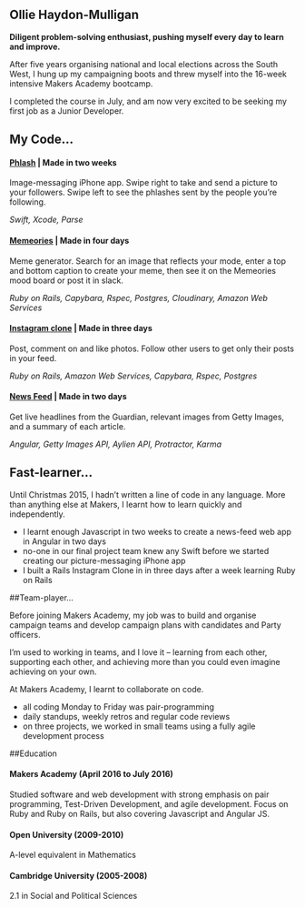 ## Ollie Haydon-Mulligan

**Diligent problem-solving enthusiast, pushing myself every day to learn and improve.**

After five years organising national and local elections across the South West, I hung up my campaigning boots and threw myself into the 16-week intensive Makers Academy bootcamp.

I completed the course in July, and am now very excited to be seeking my first job as a Junior Developer.

## My Code…

#### [**Phlash**](https://github.com/missamynicholson/phlash) | Made in two weeks
Image-messaging iPhone app. Swipe right to take and send a picture to your followers. Swipe left to see the phlashes sent by the people you’re following.

_Swift, Xcode, Parse_

#### [**Memeories**](https://github.com/missamynicholson/memeories) | Made in four days
Meme generator. Search for an image that reflects your mode, enter a top and bottom caption to create your meme, then see it on the Memeories mood board or post it in slack.

_Ruby on Rails, Capybara, Rspec, Postgres, Cloudinary, Amazon Web Services_

#### [**Instagram clone**](https://github.com/ollieh-m/instagram-challenge) | Made in three days
Post, comment on and like photos. Follow other users to get only their posts in your feed.

_Ruby on Rails, Amazon Web Services, Capybara, Rspec, Postgres_

#### [**News Feed**](https://github.com/ollieh-m/news-feed) | Made in two days
Get live headlines from the Guardian, relevant images from Getty Images, and a summary of each article.

_Angular, Getty Images API, Aylien API, Protractor, Karma_

## Fast-learner…

Until Christmas 2015, I hadn’t written a line of code in any language. More than anything else at Makers, I learnt how to learn quickly and independently.
-	I learnt enough Javascript in two weeks to create a news-feed web app in Angular in two days
-	no-one in our final project team knew any Swift before we started creating our picture-messaging iPhone app
-	I built a Rails Instagram Clone in in three days after a week learning Ruby on Rails

##Team-player… 

Before joining Makers Academy, my job was to build and organise campaign teams and develop campaign plans with candidates and Party officers. 

I’m used to working in teams, and I love it – learning from each other, supporting each other, and achieving more than you could even imagine achieving on your own.

At Makers Academy, I learnt to collaborate on code.
-	all coding Monday to Friday was pair-programming
-	daily standups, weekly retros and regular code reviews
-	on three projects, we worked in small teams using a fully agile development process

##Education

#### Makers Academy (April 2016 to July 2016)

Studied software and web development with strong emphasis on pair programming, Test-Driven Development, and agile development. Focus on Ruby and Ruby on Rails, but also covering Javascript and Angular JS.

#### Open University (2009-2010)

A-level equivalent in Mathematics

#### Cambridge University (2005-2008)

2.1 in Social and Political Sciences

